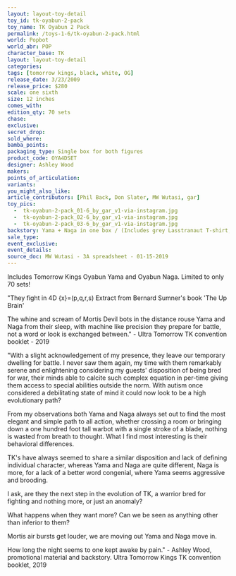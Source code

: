 ```yaml
---
layout: layout-toy-detail 
toy_id: tk-oyabun-2-pack
toy_name: TK Oyabun 2 Pack
permalink: /toys-1-6/tk-oyabun-2-pack.html
world: Popbot
world_abr: POP
character_base: TK
layout: layout-toy-detail
categories: 
tags: [tomorrow kings, black, white, OG]
release_date: 3/23/2009
release_price: $280 
scale: one sixth
size: 12 inches
comes_with: 
edition_qty: 70 sets
chase: 
exclusive: 
secret_drop: 
sold_where: 
bamba_points: 
packaging_type: Single box for both figures
product_code: OYA4DSET
designer: Ashley Wood
makers: 
points_of_articulation: 
variants: 
you_might_also_like: 
article_contributors: [Phil Back, Don Slater, MW Wutasi, gar]
toy_pics: 
  -  tk-oyabun-2-pack_01-6_by_gar_v1-via-instagram.jpg
  -  tk-oyabun-2-pack_02-6_by_gar_v1-via-instagram.jpg
  -  tk-oyabun-2-pack_03-6_by_gar_v1-via-instagram.jpg
backstory: Yama + Naga in one box / (Includes grey Lasstranaut T-shirt, sent out separately in Orange Bertie container. Each figure was available separately or as this 2-Pack set.
sale_type: 
event_exclusive: 
event_details: 
source_doc: MW Wutasi - 3A spreadsheet - 01-15-2019
---
```

 Includes Tomorrow Kings Oyabun Yama and Oyabun Naga. Limited to only 70 sets!

 "They fight in 4D {x}=(p,q,r,s) Extract from Bernard Sumner's book 'The Up Brain'

The whine and scream of Mortis Devil bots in the distance rouse Yama and Naga from their sleep, with machine like precision they prepare for battle, not a word or look is exchanged between." - Ultra Tomorrow TK convention booklet - 2019


"With a slight acknowledgement of my presence, they leave our temporary dwelling for battle. I never saw them again, my time with them remarkably serene and enlightening considering my guests' disposition of being bred for war, their minds able to calcite such complex equation in per-time giving them access to special abilities outside the norm. With autism once considered a debilitating state of mind it could now look to be a high evolutionary path?

From my observations both Yama and Naga always set out to find the most elegant and simple path to all action, whether crossing a room or bringing down a one hundred foot tall warbot with a single stroke of a blade, nothing is wasted from breath to thought. What I find most interesting is their behavioral differences.  

TK's have always seemed to share a similar disposition and lack of defining individual character, whereas Yama and Naga are quite different, Naga is more, for a lack of a better word congenial, where Yama seems aggressive and brooding.

I ask, are they the next step in the evolution of TK, a warrior bred for fighting and nothing more, or just an anomaly?

What happens when they want more? Can we be seen as anything other than inferior to them?

Mortis air bursts get louder, we are moving out Yama and Naga move in.

How long the night seems to one kept awake by pain." - Ashley Wood, promotional material and backstory. Ultra Tomorrow Kings TK convention booklet, 2019